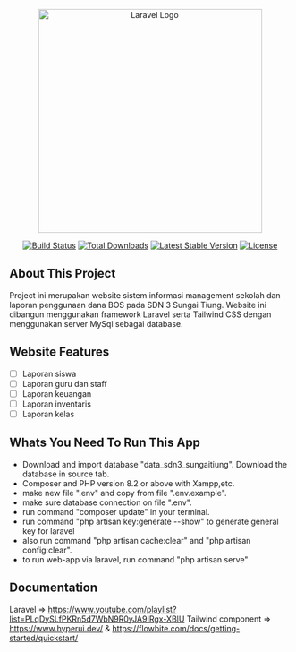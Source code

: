 <p align="center"><a href="https://laravel.com" target="_blank"><img src="https://raw.githubusercontent.com/laravel/art/master/logo-lockup/5%20SVG/2%20CMYK/1%20Full%20Color/laravel-logolockup-cmyk-red.svg" width="400" alt="Laravel Logo"></a></p>

<p align="center">
<a href="https://github.com/laravel/framework/actions"><img src="https://github.com/laravel/framework/workflows/tests/badge.svg" alt="Build Status"></a>
<a href="https://packagist.org/packages/laravel/framework"><img src="https://img.shields.io/packagist/dt/laravel/framework" alt="Total Downloads"></a>
<a href="https://packagist.org/packages/laravel/framework"><img src="https://img.shields.io/packagist/v/laravel/framework" alt="Latest Stable Version"></a>
<a href="https://packagist.org/packages/laravel/framework"><img src="https://img.shields.io/packagist/l/laravel/framework" alt="License"></a>
</p>

## About This Project

Project ini merupakan website sistem informasi management sekolah dan laporan penggunaan dana BOS pada SDN 3 Sungai Tiung. Website ini dibangun menggunakan framework Laravel serta Tailwind CSS dengan menggunakan server MySql sebagai database.

## Website Features

- [ ] Laporan siswa
- [ ] Laporan guru dan staff
- [ ] Laporan keuangan
- [ ] Laporan inventaris
- [ ] Laporan kelas

## Whats You Need To Run This App
- Download and import database "data_sdn3_sungaitiung". Download the database in source tab.
- Composer and PHP version 8.2 or above with Xampp,etc.
- make new file ".env" and copy from file ".env.example".
- make sure database connection on file ".env".
- run command "composer update" in your terminal.
- run command "php artisan key:generate --show" to generate general key for laravel
- also run command "php artisan cache:clear" and "php artisan config:clear".
- to run web-app via laravel, run command "php artisan serve"

## Documentation

Laravel => https://www.youtube.com/playlist?list=PLqDySLfPKRn5d7WbN9R0yJA9IRgx-XBlU
Tailwind component => https://www.hyperui.dev/ & https://flowbite.com/docs/getting-started/quickstart/
